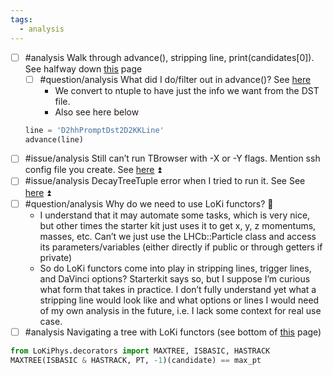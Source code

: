 ```yaml
---
tags:
  - analysis
---
```

- [ ] #analysis Walk through advance(), stripping line, print(candidates[0]). See halfway down [this](https://lhcb.github.io/starterkit-lessons/first-analysis-steps/interactive-dst.html) page
	- [ ] #question/analysis What did I do/filter out in advance()? See [here](https://lhcb.github.io/starterkit-lessons/first-analysis-steps/interactive-dst.html) 
		- We convert to ntuple to have just the info we want from the DST file.
		- Also see here below
	```python
	line = 'D2hhPromptDst2D2KKLine'
	advance(line)
	```
- [ ] #issue/analysis Still can’t run TBrowser with -X or -Y flags. Mention ssh config file you create. See [here](https://lhcb.github.io/starterkit-lessons/first-analysis-steps/minimal-dv-job.html) ⏫
- [ ] #issue/analysis DecayTreeTuple error when I tried to run it. See See [here](https://lhcb.github.io/starterkit-lessons/first-analysis-steps/minimal-dv-job.html) ⏫
- [ ] #question/analysis Why do we need to use LoKi functors? 🔽 
	- I understand that it may automate some tasks, which is very nice, but other times the starter kit just uses it to get x, y, z momentums, masses, etc. Can’t we just use the LHCb::Particle class and access its parameters/variables (either directly if public or through getters if private)
	- So do LoKi functors come into play in stripping lines, trigger lines, and DaVinci options? Starterkit says so, but I suppose I’m curious what form that takes in practice. I don’t fully understand yet what a stripping line would look like and what options or lines I would need of my own analysis in the future, i.e. I lack some context for real use case.
- [ ] #analysis Navigating a tree with LoKi functors (see bottom of [this](https://lhcb.github.io/starterkit-lessons/first-analysis-steps/loki-functors.html) page)

```python
from LoKiPhys.decorators import MAXTREE, ISBASIC, HASTRACK
MAXTREE(ISBASIC & HASTRACK, PT, -1)(candidate) == max_pt
```
